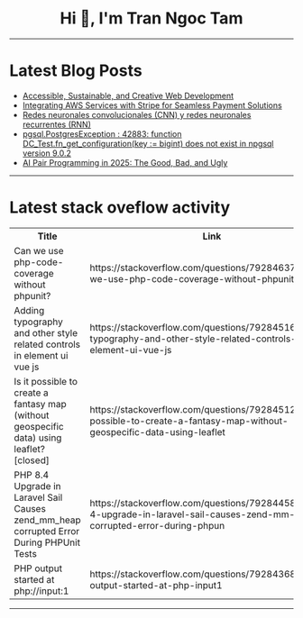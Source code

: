 <h1 align="center">Hi 👋, I'm Tran Ngoc Tam</h1>

---

# Latest Blog Posts 
<!-- BLOG-POST-LIST:START -->
- [Accessible, Sustainable, and Creative Web Development](https://dev.to/ingosteinke/accessible-sustainable-and-creative-web-development-4im1)
- [Integrating AWS Services with Stripe for Seamless Payment Solutions](https://dev.to/billgist/integrating-aws-services-with-stripe-for-seamless-payment-solutions-407l)
- [Redes neuronales convolucionales &lpar;CNN&rpar; y redes neuronales recurrentes &lpar;RNN&rpar;](https://dev.to/fuenrob/redes-neuronales-convolucionales-cnn-y-redes-neuronales-recurrentes-rnn-10ci)
- [pgsql.PostgresException : 42883: function DC_Test.fn_get_configuration&lpar;key := bigint&rpar; does not exist in npgsql version 9.0.2](https://dev.to/sunil_gohel_771b3ec120384/pgsqlpostgresexception-42883-function-dctestfngetconfigurationkey-bigint-does-not-jhl)
- [AI Pair Programming in 2025: The Good, Bad, and Ugly](https://dev.to/builderio/ai-pair-programming-in-2025-the-good-bad-and-ugly-546j)
<!-- BLOG-POST-LIST:END -->

---

# Latest stack oveflow activity
<table>
  <tr><th>Title</th><th>Link</th></tr>
  <!-- STACKOVERFLOW:START --><tr><td>Can we use php-code-coverage without phpunit?</td><td>https://stackoverflow.com/questions/79284637/can-we-use-php-code-coverage-without-phpunit</td></tr><tr><td>Adding typography and other style related controls in element ui vue js</td><td>https://stackoverflow.com/questions/79284516/adding-typography-and-other-style-related-controls-in-element-ui-vue-js</td></tr><tr><td>Is it possible to create a fantasy map &lpar;without geospecific data&rpar; using leaflet? [closed]</td><td>https://stackoverflow.com/questions/79284512/is-it-possible-to-create-a-fantasy-map-without-geospecific-data-using-leaflet</td></tr><tr><td>PHP 8.4 Upgrade in Laravel Sail Causes zend_mm_heap corrupted Error During PHPUnit Tests</td><td>https://stackoverflow.com/questions/79284458/php-8-4-upgrade-in-laravel-sail-causes-zend-mm-heap-corrupted-error-during-phpun</td></tr><tr><td>PHP output started at php://input:1</td><td>https://stackoverflow.com/questions/79284368/php-output-started-at-php-input1</td></tr><!-- STACKOVERFLOW:END -->
</table>

---


